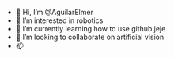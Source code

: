 - 👋 Hi, I’m @AguilarElmer
- 👀 I’m interested in robotics
- 🌱 I’m currently learning how to use github jeje
- 💞️ I’m looking to collaborate on artificial vision
- 📫 
<!---
AguilarElmer/AguilarElmer is a ✨ special ✨ repository because its `README.md` (this file) appears on your GitHub profile.
You can click the Preview link to take a look at your changes.
--->
